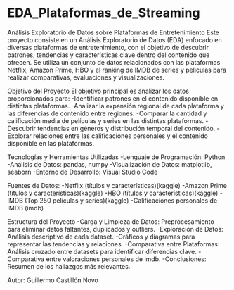 # EDA_Plataformas_de_Streaming  

Análisis Exploratorio de Datos sobre Plataformas de Entretenimiento
Este proyecto consiste en un Análisis Exploratorio de Datos (EDA) enfocado en diversas plataformas de entretenimiento, con el objetivo de descubrir patrones, tendencias y características clave dentro del contenido que ofrecen. Se utiliza un conjunto de datos relacionados con las plataformas Netflix, Amazon Prime, HBO y el ranking de IMDB de series y peliculas para realizar comparativas, evaluaciones y visualizaciones.

Objetivo del Proyecto
El objetivo principal es analizar los datos proporcionados para:
-Identificar patrones en el contenido disponible en distintas plataformas.
-Analizar la expansión regional de cada plataforma y las diferencias de contenido entre regiones.
-Comparar la cantidad y calificación media de películas y series en las distintas plataformas.
-Descubrir tendencias en géneros y distribución temporal del contenido.
-Explorar relaciones entre las calificaciones personales y el contenido disponible en las plataformas.

Tecnologías y Herramientas Utilizadas
-Lenguaje de Programación: Python
-Análisis de Datos: pandas, numpy
-Visualización de Datos: matplotlib, seaborn
-Entorno de Desarrollo: Visual Studio Code

Fuentes de Datos:
-Netflix (títulos y características)(kaggle)
-Amazon Prime (títulos y características)(kaggle)
-HBO (títulos y características)(kaggle)
-IMDB (Top 250 películas y series)(kaggle)
-Calificaciones personales de IMDB (imdb)

Estructura del Proyecto
-Carga y Limpieza de Datos: Preprocesamiento para eliminar datos faltantes, duplicados y outliers.
-Exploración de Datos: Análisis descriptivo de cada dataset.
-Gráficos y diagramas para representar las tendencias y relaciones.
-Comparativa entre Plataformas: Análisis cruzado entre datasets para identificar diferencias clave.
-Comparativa entre valoraciones personales de imdb.
-Conclusiones: Resumen de los hallazgos más relevantes.

Autor: Guillermo Castillón Novo
